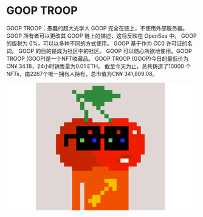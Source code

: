# GOOP TROOP

GOOP TROOP：愚蠢的超大光学人
GOOP 完全在链上，不使用外部服务器。 GOOP 所有者可以更改其 GOOP 链上的描述，这将反映在 OpenSea 中。 GOOP 的版税为 0%，可以以多种不同的方式使用。 GOOP 基于作为 CC0 许可证的名词。 GOOP 的目的是成为社区中的社区。 GOOP 可以随心所欲地使用。GOOP TROOP (GOOP)是一个NFT收藏品。 GOOP TROOP (GOOP)今日的最低价为CN¥ 34.18，24小时销售量为0.01 ETH。 截至今天为止，总共铸造了10000 个NFTs，由2267个唯一拥有人持有，总市值为CN¥ 341,809.08。

![gooptroop-dapp-collectibles-ethereum-image1_9a5836eda569bd6c777bd001ba1b7c61](gooptroop-dapp-collectibles-ethereum-image1_9a5836eda569bd6c777bd001ba1b7c61.png)

